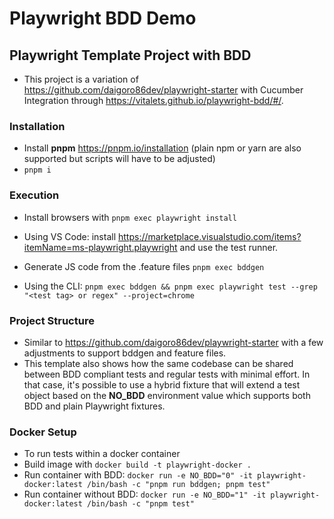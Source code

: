 # Playwright BDD Demo

## Playwright Template Project with BDD

- This project is a variation of <https://github.com/daigoro86dev/playwright-starter> with Cucumber Integration through <https://vitalets.github.io/playwright-bdd/#/>.

### Installation

- Install **pnpm** <https://pnpm.io/installation> (plain npm or yarn are also supported but scripts will have to be adjusted)
- ```pnpm i```

### Execution

- Install browsers with ```pnpm exec playwright install```

- Using VS Code: install <https://marketplace.visualstudio.com/items?itemName=ms-playwright.playwright> and
use the test runner.

- Generate JS code from the .feature files ```pnpm exec bddgen```

- Using the CLI: ```pnpm exec bddgen && pnpm exec playwright test --grep "<test tag> or regex" --project=chrome```

### Project Structure

- Similar to <https://github.com/daigoro86dev/playwright-starter> with a few adjustments to support bddgen and feature files.
- This template also shows how the same codebase can be shared between BDD compliant tests and regular tests with minimal effort. In that case, it's possible to use a hybrid fixture that will extend a test object based on the **NO_BDD** environment value which supports both BDD and plain Playwright fixtures.

### Docker Setup

- To run tests within a docker container
- Build image with ```docker build -t playwright-docker .```
- Run container with BDD: ```docker run -e NO_BDD="0" -it playwright-docker:latest /bin/bash -c "pnpm run bddgen; pnpm test"```
- Run container without BDD: ```docker run -e NO_BDD="1" -it playwright-docker:latest /bin/bash -c "pnpm test"```